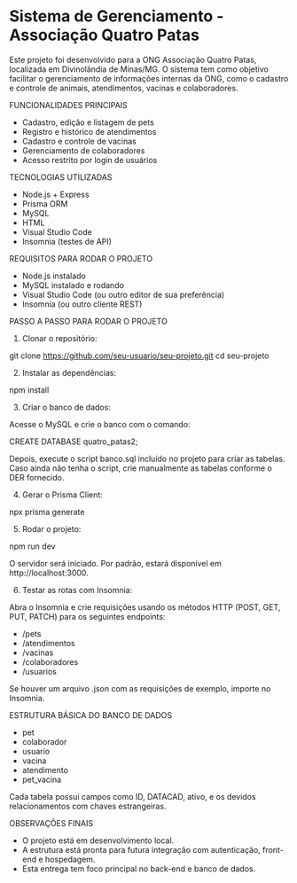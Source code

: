 # Sistema de Gerenciamento - Associação Quatro Patas

Este projeto foi desenvolvido para a ONG Associação Quatro Patas, localizada em Divinolândia de Minas/MG. 
O sistema tem como objetivo facilitar o gerenciamento de informações internas da ONG, como o cadastro e controle de animais, atendimentos, vacinas e colaboradores.

FUNCIONALIDADES PRINCIPAIS

- Cadastro, edição e listagem de pets
- Registro e histórico de atendimentos
- Cadastro e controle de vacinas
- Gerenciamento de colaboradores
- Acesso restrito por login de usuários

TECNOLOGIAS UTILIZADAS

- Node.js + Express
- Prisma ORM
- MySQL
- HTML
- Visual Studio Code
- Insomnia (testes de API)

REQUISITOS PARA RODAR O PROJETO

- Node.js instalado
- MySQL instalado e rodando
- Visual Studio Code (ou outro editor de sua preferência)
- Insomnia (ou outro cliente REST)

PASSO A PASSO PARA RODAR O PROJETO

1. Clonar o repositório:

git clone https://github.com/seu-usuario/seu-projeto.git
cd seu-projeto

2. Instalar as dependências:

npm install

3. Criar o banco de dados:

Acesse o MySQL e crie o banco com o comando:

CREATE DATABASE quatro_patas2;

Depois, execute o script banco.sql incluído no projeto para criar as tabelas. 
Caso ainda não tenha o script, crie manualmente as tabelas conforme o DER fornecido.

4. Gerar o Prisma Client:

npx prisma generate

5. Rodar o projeto:

npm run dev

O servidor será iniciado. Por padrão, estará disponível em http://localhost:3000.

6. Testar as rotas com Insomnia:

Abra o Insomnia e crie requisições usando os métodos HTTP (POST, GET, PUT, PATCH) para os seguintes endpoints:

- /pets
- /atendimentos
- /vacinas
- /colaboradores
- /usuarios

Se houver um arquivo .json com as requisições de exemplo, importe no Insomnia.

ESTRUTURA BÁSICA DO BANCO DE DADOS

- pet
- colaborador
- usuario
- vacina
- atendimento
- pet_vacina

Cada tabela possui campos como ID, DATACAD, ativo, e os devidos relacionamentos com chaves estrangeiras.

OBSERVAÇÕES FINAIS

- O projeto está em desenvolvimento local.
- A estrutura está pronta para futura integração com autenticação, front-end e hospedagem.
- Esta entrega tem foco principal no back-end e banco de dados.
